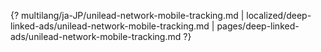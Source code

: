 {? multilang/ja-JP/unilead-network-mobile-tracking.md | localized/deep-linked-ads/unilead-network-mobile-tracking.md | pages/deep-linked-ads/unilead-network-mobile-tracking.md ?}
